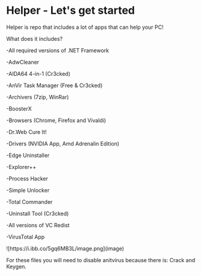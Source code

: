 # Helper - Let's get started
Helper is repo that includes a lot of apps that can help your PC!

What does it includes?
<p>-All required versions of .NET Framework</p>
<p>-AdwCleaner</p>
<p>-AIDA64 4-in-1 (Cr3cked)</p>
<p>-AnVir Task Manager (Free & Cr3cked)</p>
<p>-Archivers (7zip, WinRar)</p>
<p>-BoosterX</p>
<p>-Browsers (Chrome, Firefox and Vivaldi)</p>
<p>-Dr.Web Cure It!</p>
<p>-Drivers (NVIDIA App, Amd Adrenalin Edition)</p>
<p>-Edge Uninstaller</p>
<p>-Explorer++</p>
<p>-Process Hacker</p>
<p>-Simple Unlocker</p>
<p>-Total Commander</p>
<p>-Uninstall Tool (Cr3cked)</p>
<p>-All versions of VC Redist</p>
<p>-VirusTotal App</p>
![https://i.ibb.co/5gq6MB3L/image.png](image)

For these files you will need to disable anitvirus because there is: Crack and Keygen.



